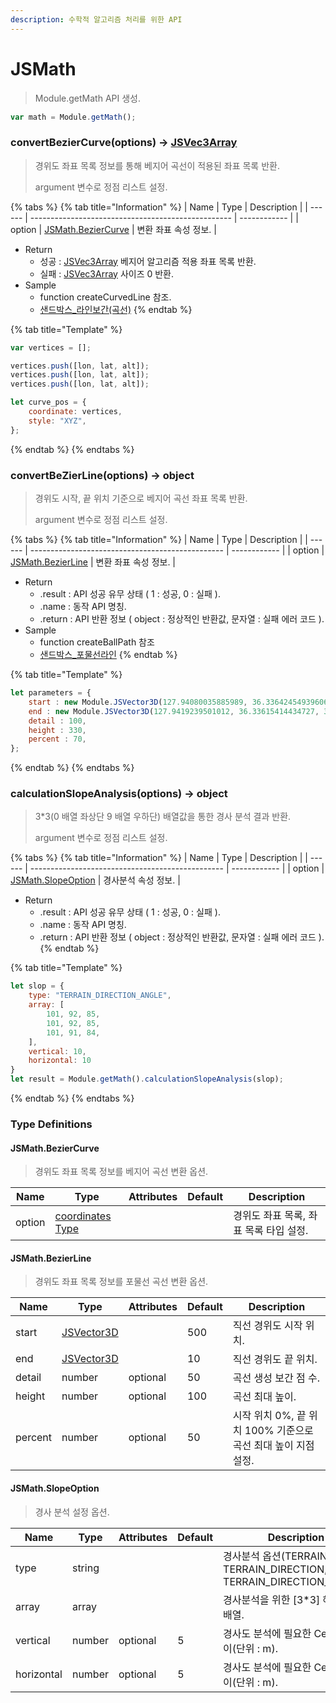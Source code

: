```yaml
---
description: 수학적 알고리즘 처리를 위한 API
---
```


# JSMath

> Module.getMath API 생성.

```javascript
var math = Module.getMath();
```

### convertBezierCurve(options) → [JSVec3Array](../core/JSVec3Array.md)

> 경위도 좌표 목록 정보를 통해 베지어 곡선이 적용된 좌표 목록 반환.
>
> argument 변수로 정점 리스트 설정.

{% tabs %}
{% tab title="Information" %}
| Name   | Type                                               | Description  |
| ------ | -------------------------------------------------- | ------------ |
| option | [JSMath.BezierCurve](jsmath.md#jsmath.beziercurve) | 변환 좌표 속성 정보. |

* Return
  * 성공 : [JSVec3Array](../core/JSVec3Array.md) 베지어 알고리즘 적용 좌표 목록 반환.
  * 실패 : [JSVec3Array](../core/JSVec3Array.md) 사이즈 0 반환.
* Sample
  * function createCurvedLine 참조.
  * [샌드박스\_라인보간(곡선)](http://sandbox.dtwincloud.com/code/main.do?id=object\_line\_interpolate\_curved)
{% endtab %}

{% tab title="Template" %}
```javascript
var vertices = [];

vertices.push([lon, lat, alt]);
vertices.push([lon, lat, alt]);
vertices.push([lon, lat, alt]);

let curve_pos = {
	coordinate: vertices,
	style: "XYZ",
};
```
{% endtab %}
{% endtabs %}

### convertBeZierLine(options) → object

> 경위도 시작, 끝 위치 기준으로 베지어 곡선 좌표 목록 반환.
>
> argument 변수로 정점 리스트 설정.

{% tabs %}
{% tab title="Information" %}
| Name   | Type                                             | Description  |
| ------ | ------------------------------------------------ | ------------ |
| option | [JSMath.BezierLine](jsmath.md#jsmath.bezierline) | 변환 좌표 속성 정보. |

* Return
  * .result : API 성공 유무 상태 ( 1 : 성공, 0 : 실패 ).
  * .name : 동작 API 명칭.
  * .return : API 반환 정보 ( object : 정상적인 반환값, 문자열 : 실패 에러 코드 ).
* Sample
  * function createBallPath 참조
  * [샌드박스\_포물선라인](http://sandbox.dtwincloud.com/code/main.do?id=object\_line\_arc)
{% endtab %}

{% tab title="Template" %}
```javascript
let parameters = {
	start : new Module.JSVector3D(127.94080035885989, 36.336424549396064, 306.52637346833944),
	end : new Module.JSVector3D(127.9419239501012, 36.33615414434727, 300.5711971661076),
	detail : 100,
	height : 330,
	percent : 70,
};	
```
{% endtab %}
{% endtabs %}

### calculationSlopeAnalysis(options) → object

> 3*3(0 배열 좌상단 9 배열 우하단) 배열값을 통한 경사 분석 결과 반환.
> 
> argument 변수로 정점 리스트 설정.

{% tabs %}
{% tab title="Information" %}
| Name   | Type                                             | Description  |
| ------ | ------------------------------------------------ | ------------ |
| option | [JSMath.SlopeOption](jsmath.md#jsmath.slopeoption) | 경사분석 속성 정보. |

* Return
  * .result : API 성공 유무 상태 ( 1 : 성공, 0 : 실패 ).
  * .name : 동작 API 명칭.
  * .return : API 반환 정보 ( object : 정상적인 반환값, 문자열 : 실패 에러 코드 ).
{% endtab %}

{% tab title="Template" %}
```javascript
let slop = {
	type: "TERRAIN_DIRECTION_ANGLE",
	array: [
		101, 92, 85,
		101, 92, 85,
		101, 91, 84,
	],
	vertical: 10,
	horizontal: 10
}
let result = Module.getMath().calculationSlopeAnalysis(slop);
```
{% endtab %}
{% endtabs %}

### Type Definitions

#### JSMath.BezierCurve

> 경위도 좌표 목록 정보를 베지어 곡선 변환 옵션.

| Name       | Type                                                  | Attributes | Default | Description |
| ---------- | ----------------------------------------------------- | ---------- | ------- | ----------- |
| option | [coordinates Type](tag-list.md#coordinate-type-list) |            |         | 경위도 좌표 목록, 좌표 목록 타입 설정. |

#### JSMath.BezierLine

> 경위도 좌표 목록 정보를 포물선 곡선 변환 옵션.

| Name    | Type                                | Attributes | Default | Description                              |
| ------- | ----------------------------------- | ---------- | ------- | ---------------------------------------- |
| start   | [JSVector3D](../core/jsvector3d.md) |            | 500     | 직선 경위도 시작 위치.                            |
| end     | [JSVector3D](../core/jsvector3d.md) |            | 10      | 직선 경위도 끝 위치.                             |
| detail  | number                              | optional   | 50      | 곡선 생성 보간 점 수.                            |
| height  | number                              | optional   | 100     | 곡선 최대 높이.                                |
| percent | number                              | optional   | 50      | 시작 위치 0%, 끝 위치 100% 기준으로 곡선 최대 높이 지점 설정. |

#### JSMath.SlopeOption

> 경사 분석 설정 옵션.

| Name    | Type                                | Attributes | Default | Description                              |
| ------- | ----------------------------------- | ---------- | ------- | ---------------------------------------- |
| type     | string |            |       | 경사분석 옵션(TERRAIN_ANGLE, TERRAIN_DIRECTION, TERRAIN_DIRECTION_ANGLE).   |
| array  | array                              |    |       | 경사분석을 위한 [3*3] 해발고도 배열.|
| vertical | number                              | optional   | 5      | 경사도 분석에 필요한 Cell 세로 길이(단위 : m). |
| horizontal  | number                              | optional   | 5    | 경사도 분석에 필요한 Cell 세로 길이(단위 : m).|

